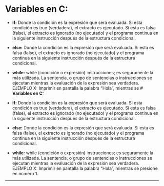 # **Variables en C:**
- **if:**
Donde la condición es la expresión que será evaluada. Si esta condición es true (verdadera), el extracto es ejecutado. Si esta es falsa (false), el extracto es ignorado (no ejecutado) y el programa continua en la siguiente instrucción después de la estructura condicional.

- **else:**
Donde la condición es la expresión que será evaluada. Si esta es falsa (false), el extracto es ignorado (no ejecutado) y el programa continua en la siguiente instrucción después de la estructura condicional.

- **while:**
while (condición o expresión) instrucciones; es seguramente la más utilizada. La sentencia, o grupo de sentencias o instrucciones se ejecutan mientras la evaluación de la expresión sea verdadera. EJEMPLO X: Imprimir en pantalla la palabra “Hola”, mientras se # **Variables en C:**
- **if:**
Donde la condición es la expresión que será evaluada. Si esta condición es true (verdadera), el extracto es ejecutado. Si esta es falsa (false), el extracto es ignorado (no ejecutado) y el programa continua en la siguiente instrucción después de la estructura condicional.

- **else:**
Donde la condición es la expresión que será evaluada. Si esta es falsa (false), el extracto es ignorado (no ejecutado) y el programa continua en la siguiente instrucción después de la estructura condicional.

- **while:**
while (condición o expresión) instrucciones; es seguramente la más utilizada. La sentencia, o grupo de sentencias o instrucciones se ejecutan mientras la evaluación de la expresión sea verdadera. EJEMPLO X: Imprimir en pantalla la palabra “Hola”, mientras se presione en número 1.

------------

